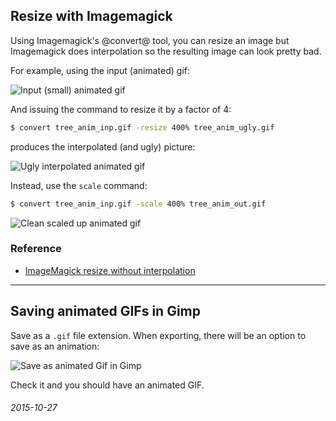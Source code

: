 Resize with Imagemagick
---

Using Imagemagick's @convert@ tool, you can resize an image but Imagemagick
does interpolation so the resulting image can look pretty bad.

For example, using the input (animated) gif:

![Input (small) animated gif](img/2015-10-27/tree_anim_inp.gif)

And issuing the command to resize it by a factor of 4:

```bash
$ convert tree_anim_inp.gif -resize 400% tree_anim_ugly.gif
```

produces the interpolated (and ugly) picture:

![Ugly interpolated animated gif](img/2015-10-27/tree_anim_ugly.gif)

Instead, use the `scale` command:

```bash
$ convert tree_anim_inp.gif -scale 400% tree_anim_out.gif
```

![Clean scaled up animated gif](img//2015-10-27/tree_anim_out.gif)


### Reference

* [ImageMagick resize without interpolation](http://stackoverflow.com/questions/32485277/imagemagick-resize-without-interpolation)

---

Saving animated GIFs in Gimp
---

Save as a `.gif` file extension.  When exporting, there will be an option to save as an animation:

![Save as animated Gif in Gimp](img/2015-10-27/save_anim_gimp.png)

Check it and you should have an animated GIF.

###### 2015-10-27

